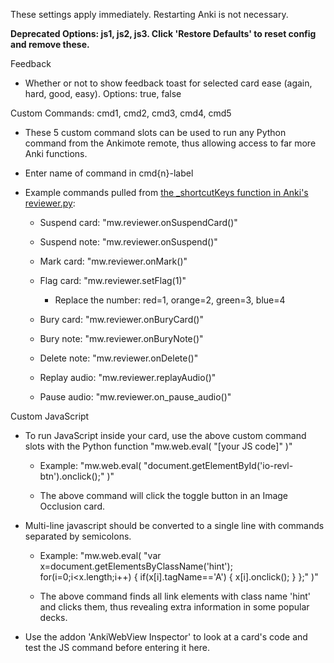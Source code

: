 These settings apply immediately. Restarting Anki is not necessary.

**Deprecated Options: js1, js2, js3. Click 'Restore Defaults' to reset config and remove these.**

Feedback

* Whether or not to show feedback toast for selected card ease (again, hard, good, easy). Options: true, false

Custom Commands: cmd1, cmd2, cmd3, cmd4, cmd5

* These 5 custom command slots can be used to run any Python command from the Ankimote remote, thus allowing access to far more Anki functions.

* Enter name of command in cmd{n}-label

* Example commands pulled from [the _shortcutKeys function in Anki's reviewer.py](https://github.com/ankitects/anki/blob/bc5b6dfb6363f588d2e8ad0291ea7f91100ad7a7/qt/aqt/reviewer.py#L266):

    * Suspend card: "mw.reviewer.onSuspendCard()"

    * Suspend note: "mw.reviewer.onSuspend()"

    * Mark card: "mw.reviewer.onMark()"

    * Flag card: "mw.reviewer.setFlag(1)"

        * Replace the number: red=1, orange=2, green=3, blue=4

    * Bury card: "mw.reviewer.onBuryCard()"

    * Bury note: "mw.reviewer.onBuryNote()"

    * Delete note: "mw.reviewer.onDelete()"

    * Replay audio: "mw.reviewer.replayAudio()"

    * Pause audio: "mw.reviewer.on_pause_audio()"



Custom JavaScript

* To run JavaScript inside your card, use the above custom command slots with the Python function "mw.web.eval( \"[your JS code]\" )"

    * Example: "mw.web.eval( \"document.getElementById('io-revl-btn').onclick();\" )"

    * The above command will click the toggle button in an Image Occlusion card.

* Multi-line javascript should be converted to a single line with commands separated by semicolons.

    * Example: "mw.web.eval( \"var x=document.getElementsByClassName('hint'); for(i=0;i<x.length;i++) { if(x[i].tagName=='A') { x[i].onclick(); } };\" )"

    * The above command finds all link elements with class name 'hint' and clicks them, thus revealing extra information in some popular decks.

* Use the addon 'AnkiWebView Inspector' to look at a card's code and test the JS command before entering it here.
